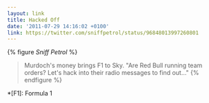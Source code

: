 ```yaml
---
layout: link
title: Hacked Off
date: '2011-07-29 14:16:02 +0100'
link: https://twitter.com/sniffpetrol/status/96848013997260801
---
```

{% figure <cite>Sniff Petrol</cite> %}
> Murdoch's money brings F1 to Sky. "Are Red Bull running team orders? Let's hack into their radio messages to find out..."
{% endfigure %}

*[F1]: Formula 1